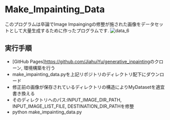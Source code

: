 # Make_Impainting_Data

このプログラムは卒論でImage Impaingingの修整が施された画像をデータセットとして大量生成するために作ったプログラムです.
![data_6](https://user-images.githubusercontent.com/124670782/233430120-32f0d71a-1192-4643-b6ad-08db58fa715c.png)

## 実行手順  
* [GitHub Pages]<https://github.com/JiahuiYu/generative_inpainting>のクローン, 環境構築を行う  
* make_impainting_data.pyを上記リポジトリのディレクトリ配下にダウンロード  
* 修正前の画像が保存されているディレクトリの構造によりMyDatasetを適宜書き換える  
* そのディレクトリへのパス:INPUT_IMAGE_DIR_PATH, INPUT_IMAGE_LIST_FILE, DESTINATION_DIR_PATHを修整  
* python make_impainting_data.py  
